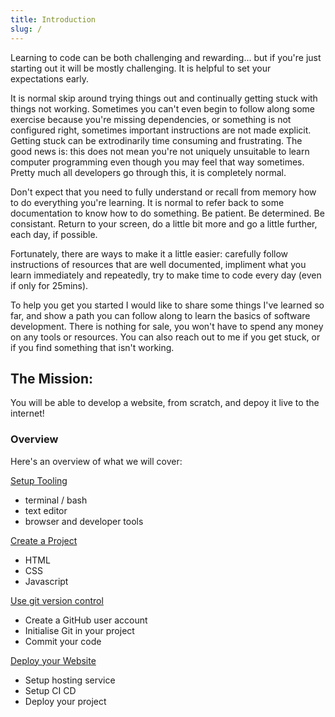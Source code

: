```yaml
---
title: Introduction
slug: /
---
```


Learning to code can be both challenging and rewarding... but if you're just starting out it will be mostly challenging. It is helpful to set your expectations early.

It is normal skip around trying things out and continually getting stuck with things not working. Sometimes you can't even begin to follow along some exercise because you're missing dependencies, or something is not configured right, sometimes important instructions are not made explicit. Getting stuck can be extrodinarily time consuming and frustrating. The good news is: this does not mean you're not uniquely unsuitable to learn computer programming even though you may feel that way sometimes. Pretty much all developers go through this, it is completely normal.

Don't expect that you need to fully understand or recall from memory how to do everything you're learning. It is normal to refer back to some documentation to know how to do something. Be patient. Be determined. Be consistant. Return to your screen, do a little bit more and go a little further, each day, if possible.

Fortunately, there are ways to make it a little easier: carefully follow instructions of resources that are well documented, impliment what you learn immediately and repeatedly, try to make time to code every day (even if only for 25mins).

To help you get you started I would like to share some things I've learned so far, and show a path you can follow along to learn the basics of software development. There is nothing for sale, you won't have to spend any money on any tools or resources. You can also reach out to me if you get stuck, or if you find something that isn't working.

## The Mission:

You will be able to develop a website, from scratch, and depoy it live to the internet!

### Overview

Here's an overview of what we will cover:

[Setup Tooling](./setup-and-tooling.md)

- terminal / bash
- text editor
- browser and developer tools

[Create a Project](./create-a-project.md)

- HTML
- CSS
- Javascript

[Use git version control](./git-version-control.md)

- Create a GitHub user account
- Initialise Git in your project
- Commit your code

[Deploy your Website](./deploy-your-website.md)

- Setup hosting service
- Setup CI CD
- Deploy your project
